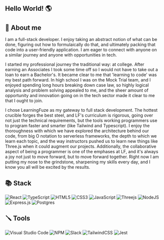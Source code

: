 ## Hello World! 🌎
## 💬 About me
I am a full-stack developer. I enjoy taking an abstract notion of what can be done, figuring out how to formulaically do that, and ultimately packing that code into a user-friendly application. I am eager to connect with anyone on a similar journey and anyone with opportunities in tech.

I started my professional journey the traditional way: at college. After earning an Associates I took some time off so I would not have to take out a loan to earn a Bachelor's. It became clear to me that 'learning to code' was my best path forward. In high school I was on the Mock Trial team, and I enjoyed spending long hours breaking down case law, so highly logical analysis and problem solving appealed to me, and the sheer amount of opportunity and innovation going on in the tech sector made it clear to me that I ought to join.

I chose LearningFuze as my gateway to full stack development. The hottest crucible forges the best steel, and LF's curriculum is rigorous, going over not just the technical requirements, but the tools working programmers use to program faster and smarter (like Tailwind and Typescript). I enjoy the thoroughness with which we have explored the architecture behind our code, from big O notation to serverless frameworks, the depth to which we learn each topic, and the way instructors pushed us to learn new things like Three.js when it could augment our projects. Additionally, the collaborative aspect of being a programmer is one of the emphases at LF, and it's always a joy not just to move forward, but to move forward together. Right now I am putting my nose to the grindstone, sharpening my skills every day, and I know you all will be excited by the results.
## 📚 Stack
![React](https://img.shields.io/badge/react-%2320232a.svg?style=for-the-badge&logo=react&logoColor=%2361DAFB)
![TypeScript](https://img.shields.io/badge/typescript-%23007ACC.svg?style=for-the-badge&logo=typescript&logoColor=white)
![HTML5](https://img.shields.io/badge/html5-%23E34F26.svg?style=for-the-badge&logo=html5&logoColor=white)
![CSS3](https://img.shields.io/badge/css3-%231572B6.svg?style=for-the-badge&logo=css3&logoColor=white)
![JavaScript](https://img.shields.io/badge/javascript-%23323330.svg?style=for-the-badge&logo=javascript&logoColor=%23F7DF1E)
![Threejs](https://img.shields.io/badge/threejs-black?style=for-the-badge&logo=three.js&logoColor=white)
![NodeJS](https://img.shields.io/badge/node.js-6DA55F?style=for-the-badge&logo=node.js&logoColor=white)
![Express.js](https://img.shields.io/badge/express.js-%23404d59.svg?style=for-the-badge&logo=express&logoColor=%2361DAFB)
![Postgres](https://img.shields.io/badge/postgres-%23316192.svg?style=for-the-badge&logo=postgresql&logoColor=white)
## 🪛 Tools
![Visual Studio Code](https://img.shields.io/badge/Visual%20Studio%20Code-0078d7.svg?style=for-the-badge&logo=visual-studio-code&logoColor=white)
![NPM](https://img.shields.io/badge/NPM-%23CB3837.svg?style=for-the-badge&logo=npm&logoColor=white)
![Slack](https://img.shields.io/badge/Slack-4A154B?style=for-the-badge&logo=slack&logoColor=white)
![TailwindCSS](https://img.shields.io/badge/tailwindcss-%2338B2AC.svg?style=for-the-badge&logo=tailwind-css&logoColor=white)
![Jest](https://img.shields.io/badge/-jest-%23C21325?style=for-the-badge&logo=jest&logoColor=white)
